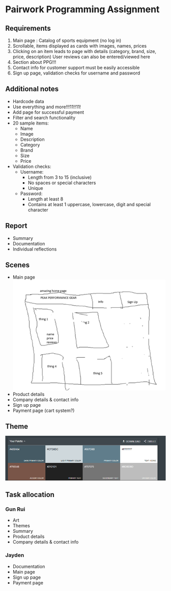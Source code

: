 # Pairwork Programming Assignment

## Requirements
1. Main page : Catalog of sports equipment (no log in)
2. Scrollable, items displayed as cards with images, names, prices
3. Clicking on an item leads to page with details (category, brand, size, price, description) User reviews can also be entered/viewed here
5. Section about PPG!!!
6. Contact info for customer support must be easily accessible
7. Sign up page, validation checks for username and password

## Additional notes
- Hardcode data
- Use everything and more!!!11!!11!
- Add page for successful payment
- Filter and search functionality
- 20 sample items:
  - Name
  - Image
  - Description
  - Category
  - Brand
  - Size
  - Price
- Validation checks:
  - Username:
    - Length from 3 to 15 (inclusive)
    - No spaces or special characters
    - Unique
  - Password:
    - Length at least 8
    - Contains at least 1 uppercase, lowercase, digit and special character

## Report
- Summary
- Documentation
- Individual reflections

## Scenes
- Main page  
![Main Page Image](mainPageImage.png "Main Page")
- Product details
- Company details & contact info
- Sign up page
- Payment page (cart system?)

## Theme
![Theme Image](theme.png "Theme")

## Task allocation
### Gun Rui
- Art
- Themes
- Summary
- Product details
- Company details & contact info
### Jayden
- Documentation
- Main page
- Sign up page
- Payment page
